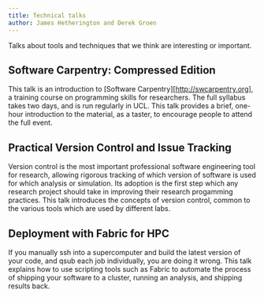 ```yaml
---
title: Technical talks 
author: James Hetherington and Derek Groen
---
```


Talks about tools and techniques that we think are interesting or important.

Software Carpentry: Compressed Edition
--------------------------------------

This talk is an introduction to [Software Carpentry][http://swcarpentry.org], a training course on
programming skills for researchers. The full syllabus takes two days, and is run regularly in UCL.
This talk provides a brief, one-hour introduction to the material, as a taster, to encourage people to
attend the full event.

Practical Version Control and Issue Tracking
--------------------------------------------

Version control is the most important professional software engineering tool for research,
allowing rigorous tracking of which version of software is used for which analysis or simulation. 
Its adoption is the first step which any research project should take in improving their research
progamming practices. This talk introduces the concepts of version control, common to the various
tools which are used by different labs.

Deployment with Fabric for HPC
------------------------------

If you manually ssh into a supercomputer and build the latest version of your code, and qsub
each job individually, you are doing it wrong. This talk explains how to use scripting tools such as
Fabric to automate the process of shipping your software to a cluster, running an analysis, and shipping
results back.
